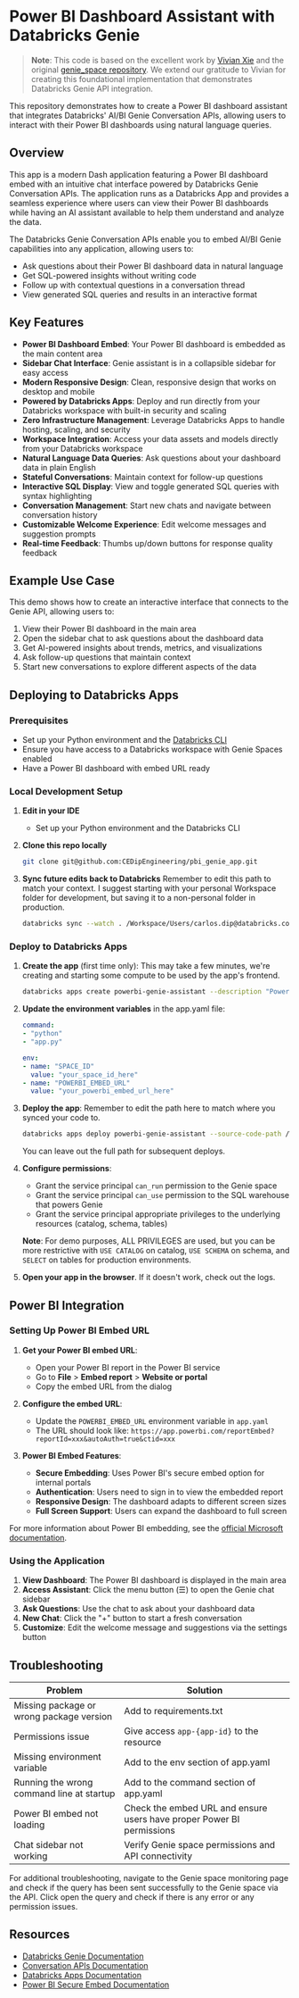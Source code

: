 # Power BI Dashboard Assistant with Databricks Genie

> **Note**: This code is based on the excellent work by [Vivian Xie](https://github.com/vivian-xie-db) and the original [genie_space repository](https://github.com/vivian-xie-db/genie_space/tree/main). We extend our gratitude to Vivian for creating this foundational implementation that demonstrates Databricks Genie API integration.

This repository demonstrates how to create a Power BI dashboard assistant that integrates Databricks' AI/BI Genie Conversation APIs, allowing users to interact with their Power BI dashboards using natural language queries.

## Overview

This app is a modern Dash application featuring a Power BI dashboard embed with an intuitive chat interface powered by Databricks Genie Conversation APIs. The application runs as a Databricks App and provides a seamless experience where users can view their Power BI dashboards while having an AI assistant available to help them understand and analyze the data.

The Databricks Genie Conversation APIs enable you to embed AI/BI Genie capabilities into any application, allowing users to:
- Ask questions about their Power BI dashboard data in natural language
- Get SQL-powered insights without writing code
- Follow up with contextual questions in a conversation thread
- View generated SQL queries and results in an interactive format

## Key Features

- **Power BI Dashboard Embed**: Your Power BI dashboard is embedded as the main content area
- **Sidebar Chat Interface**: Genie assistant is in a collapsible sidebar for easy access
- **Modern Responsive Design**: Clean, responsive design that works on desktop and mobile
- **Powered by Databricks Apps**: Deploy and run directly from your Databricks workspace with built-in security and scaling
- **Zero Infrastructure Management**: Leverage Databricks Apps to handle hosting, scaling, and security
- **Workspace Integration**: Access your data assets and models directly from your Databricks workspace
- **Natural Language Data Queries**: Ask questions about your dashboard data in plain English
- **Stateful Conversations**: Maintain context for follow-up questions
- **Interactive SQL Display**: View and toggle generated SQL queries with syntax highlighting
- **Conversation Management**: Start new chats and navigate between conversation history
- **Customizable Welcome Experience**: Edit welcome messages and suggestion prompts
- **Real-time Feedback**: Thumbs up/down buttons for response quality feedback

## Example Use Case

This demo shows how to create an interactive interface that connects to the Genie API, allowing users to:
1. View their Power BI dashboard in the main area
2. Open the sidebar chat to ask questions about the dashboard data
3. Get AI-powered insights about trends, metrics, and visualizations
4. Ask follow-up questions that maintain context
5. Start new conversations to explore different aspects of the data

## Deploying to Databricks Apps

### Prerequisites
- Set up your Python environment and the [Databricks CLI](https://docs.databricks.com/dev-tools/cli/index.html)
- Ensure you have access to a Databricks workspace with Genie Spaces enabled
- Have a Power BI dashboard with embed URL ready

### Local Development Setup

1. **Edit in your IDE**
   - Set up your Python environment and the Databricks CLI

2. **Clone this repo locally**
   ```bash
   git clone git@github.com:CEDipEngineering/pbi_genie_app.git
   ```
3. **Sync future edits back to Databricks**
   Remember to edit this path to match your context. I suggest starting with your personal Workspace folder for development, but saving it to a non-personal folder in production.
   ```bash
   databricks sync --watch . /Workspace/Users/carlos.dip@databricks.com/pbi_genie_app
   ```

### Deploy to Databricks Apps

1. **Create the app** (first time only):
   This may take a few minutes, we're creating and starting some compute to be used by the app's frontend.
   ```bash
   databricks apps create powerbi-genie-assistant --description "Power BI Dashboard Assistant with Genie"
   ```

2. **Update the environment variables** in the app.yaml file:
   ```yaml
   command:
   - "python"
   - "app.py"

   env:
   - name: "SPACE_ID"
     value: "your_space_id_here"
   - name: "POWERBI_EMBED_URL"
     value: "your_powerbi_embed_url_here"
   ```

3. **Deploy the app**:
   Remember to edit the path here to match where you synced your code to.
   ```bash
   databricks apps deploy powerbi-genie-assistant --source-code-path /Workspace/Users/carlos.dip@databricks.com/pbi_genie_app
   ```
   You can leave out the full path for subsequent deploys.

4. **Configure permissions**:
   - Grant the service principal `can_run` permission to the Genie space
   - Grant the service principal `can_use` permission to the SQL warehouse that powers Genie
   - Grant the service principal appropriate privileges to the underlying resources (catalog, schema, tables)

   **Note**: For demo purposes, ALL PRIVILEGES are used, but you can be more restrictive with `USE CATALOG` on catalog, `USE SCHEMA` on schema, and `SELECT` on tables for production environments.

5. **Open your app in the browser**. If it doesn't work, check out the logs.

## Power BI Integration

### Setting Up Power BI Embed URL

1. **Get your Power BI embed URL**:
   - Open your Power BI report in the Power BI service
   - Go to **File** > **Embed report** > **Website or portal**
   - Copy the embed URL from the dialog

2. **Configure the embed URL**:
   - Update the `POWERBI_EMBED_URL` environment variable in `app.yaml`
   - The URL should look like: `https://app.powerbi.com/reportEmbed?reportId=xxx&autoAuth=true&ctid=xxx`

3. **Power BI Embed Features**:
   - **Secure Embedding**: Uses Power BI's secure embed option for internal portals
   - **Authentication**: Users need to sign in to view the embedded report
   - **Responsive Design**: The dashboard adapts to different screen sizes
   - **Full Screen Support**: Users can expand the dashboard to full screen

For more information about Power BI embedding, see the [official Microsoft documentation](https://learn.microsoft.com/en-us/power-bi/collaborate-share/service-embed-secure).

### Using the Application

1. **View Dashboard**: The Power BI dashboard is displayed in the main area
2. **Access Assistant**: Click the menu button (☰) to open the Genie chat sidebar
3. **Ask Questions**: Use the chat to ask about your dashboard data
4. **New Chat**: Click the "+" button to start a fresh conversation
5. **Customize**: Edit the welcome message and suggestions via the settings button

## Troubleshooting

| Problem | Solution |
|---------|----------|
| Missing package or wrong package version | Add to requirements.txt |
| Permissions issue | Give access `app-{app-id}` to the resource |
| Missing environment variable | Add to the env section of app.yaml |
| Running the wrong command line at startup | Add to the command section of app.yaml |
| Power BI embed not loading | Check the embed URL and ensure users have proper Power BI permissions |
| Chat sidebar not working | Verify Genie space permissions and API connectivity |

For additional troubleshooting, navigate to the Genie space monitoring page and check if the query has been sent successfully to the Genie space via the API. Click open the query and check if there is any error or any permission issues.

## Resources

- [Databricks Genie Documentation](https://docs.databricks.com/aws/en/genie)
- [Conversation APIs Documentation](https://docs.databricks.com/api/workspace/genie)
- [Databricks Apps Documentation](https://docs.databricks.com/aws/en/dev-tools/databricks-apps/)
- [Power BI Secure Embed Documentation](https://learn.microsoft.com/en-us/power-bi/collaborate-share/service-embed-secure)